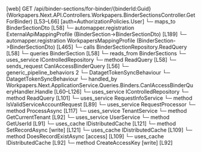 [web] GET /api/binder-sections/for-binder/{binderId:Guid}  (Workpapers.Next.API.Controllers.Workpapers.BinderSectionsController.GetForBinder)  [L53–L66] [auth=AuthorizationPolicies.User]
  └─ maps_to BinderSectionDto [L58]
    └─ automapper.registration ExternalApiMappingProfile (BinderSection->BinderSectionDto) [L189]
    └─ automapper.registration WorkpapersMappingProfile (BinderSection->BinderSectionDto) [L465]
  └─ calls BinderSectionRepository.ReadQuery [L58]
  └─ queries BinderSection [L58]
    └─ reads_from BinderSections
  └─ uses_service IControlledRepository<BinderSection>
    └─ method ReadQuery [L58]
  └─ sends_request CanIAccessBinderQuery [L56]
    └─ generic_pipeline_behaviors 2
      └─ DatagetTokenSyncBehaviour
      └─ DatagetTokenSyncBehaviour
    └─ handled_by Workpapers.Next.ApplicationService.Queries.Binders.CanIAccessBinderQueryHandler.Handle [L60–L126]
      └─ uses_service IControlledRepository<Binder>
        └─ method ReadQuery [L101]
      └─ uses_service RequestInfoService
        └─ method IsValidServiceAccountRequest [L89]
      └─ uses_service RequestProcessor
        └─ method ProcessAsync [L117]
      └─ uses_service TenantService
        └─ method GetCurrentTenant [L92]
      └─ uses_service UserService
        └─ method GetUserId [L91]
      └─ uses_cache IDistributedCache [L121]
        └─ method SetRecordAsync [write] [L121]
      └─ uses_cache IDistributedCache [L109]
        └─ method DoesRecordExistAsync [access] [L109]
      └─ uses_cache IDistributedCache [L92]
        └─ method CreateAccessKey [write] [L92]

